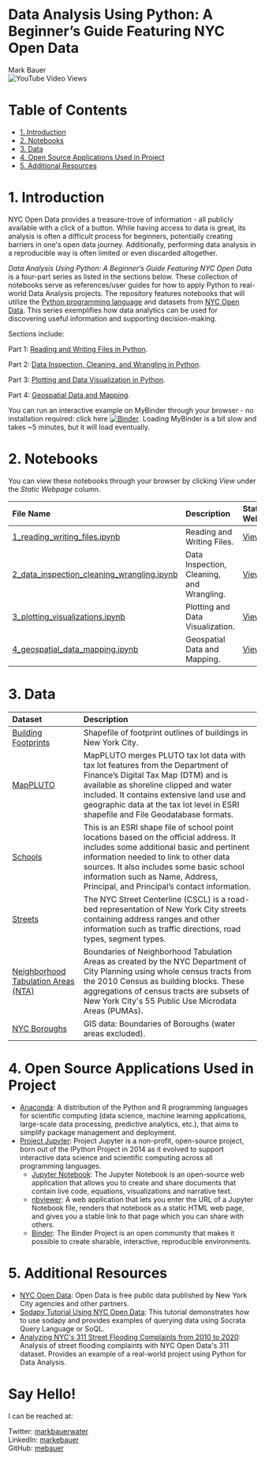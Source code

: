 # Data Analysis Using Python: A Beginner’s Guide Featuring NYC Open Data

Mark Bauer  
![YouTube Video Views](https://img.shields.io/youtube/views/kobhJAxy3jQ?label=Watch%20Presentation&style=social)

Table of Contents
=================

   * [1. Introduction](#1-Introduction)
   * [2. Notebooks](#2-Notebooks)
   * [3. Data](#3-Data)
   * [4. Open Source Applications Used in Project](#4-Open-Source-Applications-Used-in-Project)
   * [5. Additional Resources](#5-Additional-Resources)

# 1. Introduction

NYC Open Data provides a treasure-trove of information - all publicly available with a click of a button. While having access to data is great, its analysis is often a difficult process for beginners, potentially creating barriers in one's open data journey. Additionally, performing data analysis in a reproducible way is often limited or even discarded altogether.

*Data Analysis Using Python: A Beginner’s Guide Featuring NYC Open Data* is a four-part series as listed in the sections below. These collection of notebooks serve as references/user guides for how to apply Python to real-world Data Analysis projects. The repository features notebooks that will utilize the [Python programming language](https://www.python.org/) and datasets from [NYC Open Data](https://opendata.cityofnewyork.us/). This series exemplifies how data analytics can be used for discovering useful information and supporting decision-making.

Sections include:

Part 1: [Reading and Writing Files in Python](https://github.com/mebauer/data-analysis-using-python/tree/master/1-reading-writing-files).
 
Part 2: [Data Inspection, Cleaning, and Wrangling in Python](https://github.com/mebauer/data-analysis-using-python/tree/master/2-data-inspection-cleaning-wrangling).

Part 3: [Plotting and Data Visualization in Python](https://github.com/mebauer/data-analysis-using-python/tree/master/3-plotting-data-visualizations).

Part 4: [Geospatial Data and Mapping](https://github.com/mebauer/data-analysis-using-python/tree/master/4-geospatial-data-mapping).

You can run an interactive example on MyBinder through your browser - no installation required: click here [![Binder](https://mybinder.org/badge_logo.svg)](https://mybinder.org/v2/gh/mebauer/data-analysis-using-python/HEAD?filepath=mybinder-examples%2Fexamples.ipynb). Loading MyBinder is a bit slow and takes ~5 minutes, but it will load eventually.

# 2. Notebooks

You can view these notebooks through your browser by clicking *View* under the *Static Webpage* column.  

| File Name | Description | Static Webpage |
| :-------- | :---------- | :------------- |
| [1_reading_writing_files.ipynb](https://github.com/mebauer/data-analysis-using-python/blob/master/1-reading-writing-files/1_reading_writing_files.ipynb) | Reading and Writing Files. | [View](https://nbviewer.jupyter.org/github/mebauer/data-analysis-using-python/blob/master/1-reading-writing-files/1_reading_writing_files.ipynb) |
| [2_data_inspection_cleaning_wrangling.ipynb](https://github.com/mebauer/data-analysis-using-python/blob/master/2-data-inspection-cleaning-wrangling/2_data_inspection_cleaning_wrangling.ipynb) | Data Inspection, Cleaning, and Wrangling. | [View](https://nbviewer.jupyter.org/github/mebauer/data-analysis-using-python/blob/master/2-data-inspection-cleaning-wrangling/2_data_inspection_cleaning_wrangling.ipynb) |
| [3_plotting_visualizations.ipynb](https://github.com/mebauer/data-analysis-using-python/blob/master/3-plotting-data-visualizations/3_plotting_visualizations.ipynb) | Plotting and Data Visualization. | [View](https://nbviewer.jupyter.org/github/mebauer/data-analysis-using-python/blob/master/3-plotting-data-visualizations/3_plotting_visualizations.ipynb) |
| [4_geospatial_data_mapping.ipynb](https://github.com/mebauer/data-analysis-using-python/blob/master/4-geospatial-data-mapping/4_geospatial_data_mapping.ipynb) | Geospatial Data and Mapping. | [View](https://nbviewer.jupyter.org/github/mebauer/data-analysis-using-python/blob/master/4-geospatial-data-mapping/4_geospatial_data_mapping.ipynb) |

# 3. Data 

| Dataset | Description |
| :-------- | :---------- |
| [Building Footprints](https://data.cityofnewyork.us/Housing-Development/Building-Footprints/nqwf-w8eh) | Shapefile of footprint outlines of buildings in New York City. |
| [MapPLUTO](https://www1.nyc.gov/site/planning/data-maps/open-data/dwn-pluto-mappluto.page) | MapPLUTO merges PLUTO tax lot data with tax lot features from the Department of Finance’s Digital Tax Map (DTM) and is available as shoreline clipped and water included. It contains extensive land use and geographic data at the tax lot level in ESRI shapefile and File Geodatabase formats. |
| [Schools](https://data.cityofnewyork.us/Education/School-Point-Locations/jfju-ynrr) | This is an ESRI shape file of school point locations based on the official address.  It includes some additional basic and pertinent information needed to link to other data sources. It also includes some basic school information such as Name, Address, Principal, and Principal’s contact information. |
| [Streets](https://data.cityofnewyork.us/City-Government/NYC-Street-Centerline-CSCL-/exjm-f27b) | The NYC Street Centerline (CSCL) is a road-bed representation of New York City streets containing address ranges and other information such as traffic directions, road types, segment types. |
| [Neighborhood Tabulation Areas (NTA)](https://data.cityofnewyork.us/City-Government/Neighborhood-Tabulation-Areas-NTA-/cpf4-rkhq) | Boundaries of Neighborhood Tabulation Areas as created by the NYC Department of City Planning using whole census tracts from the 2010 Census as building blocks. These aggregations of census tracts are subsets of New York City's 55 Public Use Microdata Areas (PUMAs). |
| [NYC Boroughs](https://data.cityofnewyork.us/City-Government/Borough-Boundaries/tqmj-j8zm) | GIS data: Boundaries of Boroughs (water areas excluded). |

# 4. Open Source Applications Used in Project 

- [Anaconda](https://www.anaconda.com/): A distribution of the Python and R programming languages for scientific computing (data science, machine learning applications, large-scale data processing, predictive analytics, etc.), that aims to simplify package management and deployment.  
- [Project Jupyter](https://jupyter.org/index.html): Project Jupyter is a non-profit, open-source project, born out of the IPython Project in 2014 as it evolved to support interactive data science and scientific computing across all programming languages.  
    - [Jupyter Notebook](https://jupyter.org/try): The Jupyter Notebook is an open-source web application that allows you to create and share documents that contain live code, equations, visualizations and narrative text.
    - [nbviewer](https://nbviewer.jupyter.org/): A web application that lets you enter the URL of a Jupyter Notebook file, renders that notebook as a static HTML web page, and gives you a stable link to that page which you can share with others.
    - [Binder](https://mybinder.org/): The Binder Project is an open community that makes it possible to create sharable, interactive, reproducible environments.

# 5. Additional Resources

- [NYC Open Data](https://opendata.cityofnewyork.us/): Open Data is free public data published by New York City agencies and other partners.  
- [Sodapy Tutorial Using NYC Open Data](https://github.com/mebauer/sodapy-tutorial-nyc-open-data): This tutorial demonstrates how to use sodapy and provides examples of querying data using Socrata Query Language or SoQL.  
- [Analyzing NYC's 311 Street Flooding Complaints from 2010 to 2020](https://github.com/mebauer/nyc-311-street-flooding): Analysis of street flooding complaints with NYC Open Data's 311 dataset. Provides an example of a real-world project using Python for Data Analysis.


# Say Hello!   

I can be reached at:  

Twitter: [markbauerwater](https://twitter.com/markbauerwater)  
LinkedIn: [markebauer](https://www.linkedin.com/in/markebauer/)  
GitHub: [mebauer](https://github.com/mebauer)
